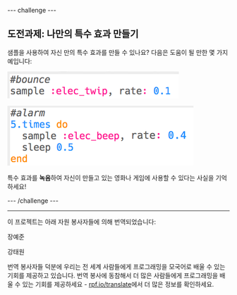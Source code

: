 --- challenge ---

## 도전과제: 나만의 특수 효과 만들기

샘플을 사용하여 자신 만의 특수 효과를 만들 수 있나요? 다음은 도움이 될 만한 몇 가지 예입니다:

![스크린샷](images/effects-bounce.png)

![스크린샷](images/effects-alarm.png)

특수 효과를 **녹음**하여 자신이 만들고 있는 영화나 게임에 사용할 수 있다는 사실을 기억하세요!

--- /challenge ---


***
이 프로젝트는 아래 자원 봉사자들에 의해 번역되었습니다:

장예준

강태원

번역 봉사자들 덕분에 우리는 전 세계 사람들에게 프로그래밍을 모국어로 배울 수 있는 기회를 제공하고 있습니다. 번역 봉사에 동참해서 더 많은 사람들에게 프로그래밍을 배울 수 있는 기회를 제공하세요 - [rpf.io/translate](https://rpf.io/translate)에서 더 많은 정보를 확인하세요.
